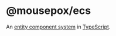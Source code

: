 # @mousepox/ecs

An [entity component system](https://en.wikipedia.org/wiki/Entity_component_system) in [TypeScript](https://www.typescriptlang.org).
